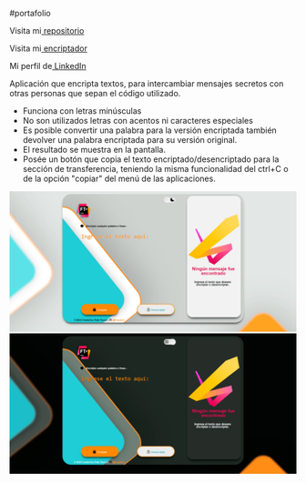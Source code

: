 #portafolio

Visita mi<a href="https://github.com/truquinio/alura-challenge-1-Encriptador"> repositorio</a>

Visita mi<a href="https://truquinio.github.io/alura-challenge-1-Encriptador/"> encriptador</a>

Mi perfil de<a href="https://www.linkedin.com/in/federico-trucco/"> LinkedIn</a>

Aplicación que encripta textos, para intercambiar mensajes secretos con otras personas que sepan el código utilizado.

- Funciona con letras minúsculas
- No son utilizados letras con acentos ni caracteres especiales
- Es posible convertir una palabra para la versión encriptada también devolver una palabra encriptada para su versión original.
- El resultado se muestra en la pantalla.
- Posée un botón que copia el texto encriptado/desencriptado para la sección de transferencia, teniendo la misma funcionalidad del ctrl+C o de la opción "copiar" del menú de las aplicaciones.

![light mode](/Encriptador%20%231.png)
![dark mode](/Encriptador%20%232.png)
